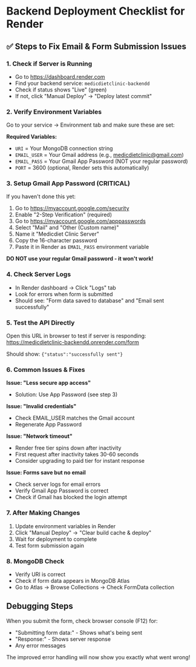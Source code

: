 # Backend Deployment Checklist for Render

## ✅ Steps to Fix Email & Form Submission Issues

### 1. Check if Server is Running
- Go to https://dashboard.render.com
- Find your backend service: `medicdietclinic-backendd`
- Check if status shows "Live" (green)
- If not, click "Manual Deploy" → "Deploy latest commit"

### 2. Verify Environment Variables
Go to your service → Environment tab and make sure these are set:

**Required Variables:**
- `URI` = Your MongoDB connection string
- `EMAIL_USER` = Your Gmail address (e.g., medicdietclinic@gmail.com)
- `EMAIL_PASS` = Your Gmail App Password (NOT your regular password)
- `PORT` = 3600 (optional, Render sets this automatically)

### 3. Setup Gmail App Password (CRITICAL)
If you haven't done this yet:

1. Go to https://myaccount.google.com/security
2. Enable "2-Step Verification" (required)
3. Go to https://myaccount.google.com/apppasswords
4. Select "Mail" and "Other (Custom name)"
5. Name it "Medicdiet Clinic Server"
6. Copy the 16-character password
7. Paste it in Render as `EMAIL_PASS` environment variable

**DO NOT use your regular Gmail password - it won't work!**

### 4. Check Server Logs
- In Render dashboard → Click "Logs" tab
- Look for errors when form is submitted
- Should see: "Form data saved to database" and "Email sent successfully"

### 5. Test the API Directly
Open this URL in browser to test if server is responding:
https://medicdietclinic-backendd.onrender.com/form

Should show: `{"status":"successfully sent"}`

### 6. Common Issues & Fixes

**Issue: "Less secure app access"**
- Solution: Use App Password (see step 3)

**Issue: "Invalid credentials"**
- Check EMAIL_USER matches the Gmail account
- Regenerate App Password

**Issue: "Network timeout"**
- Render free tier spins down after inactivity
- First request after inactivity takes 30-60 seconds
- Consider upgrading to paid tier for instant response

**Issue: Forms save but no email**
- Check server logs for email errors
- Verify Gmail App Password is correct
- Check if Gmail has blocked the login attempt

### 7. After Making Changes
1. Update environment variables in Render
2. Click "Manual Deploy" → "Clear build cache & deploy"
3. Wait for deployment to complete
4. Test form submission again

### 8. MongoDB Check
- Verify URI is correct
- Check if form data appears in MongoDB Atlas
- Go to Atlas → Browse Collections → Check FormData collection

## Debugging Steps

When you submit the form, check browser console (F12) for:
- "Submitting form data:" - Shows what's being sent
- "Response:" - Shows server response
- Any error messages

The improved error handling will now show you exactly what went wrong!

